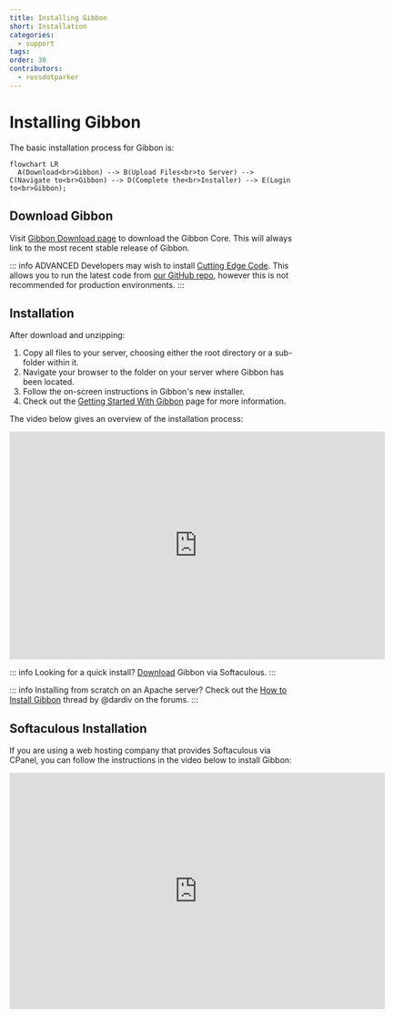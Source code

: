 ```yaml
---
title: Installing Gibbon
short: Installation
categories:
  - support
tags: 
order: 30
contributors:
  - rossdotparker
---
```


# Installing Gibbon

The basic installation process for Gibbon is:

```mermaid
flowchart LR
  A(Download<br>Gibbon) --> B(Upload Files<br>to Server) --> C(Navigate to<br>Gibbon) --> D(Complete the<br>Installer) --> E(Login to<br>Gibbon);
```
## Download Gibbon

Visit [Gibbon Download page](https://gibbonedu.org/download/) to download the Gibbon Core. This will always link to the most recent stable release of Gibbon. 

::: info ADVANCED
Developers may wish to install [Cutting Edge Code](/installation-options/cutting-edge-code.md). This allows you to run the latest code from [our GitHub repo](https://github.com/GibbonEdu/core), however this is not recommended for production environments.
:::

## Installation

After download and unzipping:

1.  Copy all files to your server, choosing either the root directory or a sub-folder within it.
2.  Navigate your browser to the folder on your server where Gibbon has been located.
3.  Follow the on-screen instructions in Gibbon's new installer.
4.  Check out the [Getting Started With Gibbon](<./getting-started/next-steps.md>) page for more information.

The video below gives an overview of the installation process:

<ClientOnly>
<iframe src="https://www.youtube.com/embed/jTj4KLEB-w8?start=133&end=1179" allowfullscreen="allowfullscreen" width="660" height="400" frameborder="0"></iframe>
</ClientOnly>

::: info
Looking for a quick install? [Download](https://www.softaculous.com/apps/educational/Gibbon) Gibbon via Softaculous.
:::

::: info
Installing from scratch on an Apache server? Check out the [How to Install Gibbon](https://ask.gibbonedu.org/t/how-to-install-gibbon-for-noobs-like-me-on-debian-12-or-ubuntu-and-similar/8365) thread by @dardiv on the forums.
:::

## Softaculous Installation

If you are using a web hosting company that provides Softaculous via CPanel, you can follow the instructions in the video below to install Gibbon:

<ClientOnly>
<iframe src="https://www.youtube.com/embed/5tfuT1CjAe8?rel=0" allowfullscreen="allowfullscreen" width="660" height="415" frameborder="0"></iframe>
</ClientOnly>
